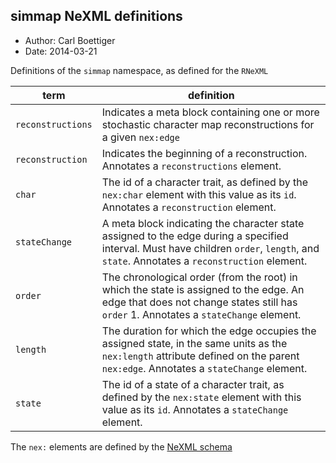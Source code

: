 ## simmap NeXML definitions 

- Author: Carl Boettiger
- Date: 2014-03-21



Definitions of the `simmap` namespace, as defined for the `RNeXML`

  term               | definition
 ------------------- | -------------
 `reconstructions`   | Indicates a meta block containing one or more stochastic character map reconstructions for a given `nex:edge`
 `reconstruction`    | Indicates the beginning of a reconstruction. Annotates a `reconstructions` element.
 `char`              | The id of a character trait, as defined by the `nex:char` element with this value as its `id`. Annotates a `reconstruction` element.
 `stateChange`       | A meta block indicating the character state assigned to the edge during a specified interval. Must have children `order`, `length`, and `state`.  Annotates a `reconstruction` element.  
`order`              | The chronological order (from the root) in which the state is assigned to the edge.  An edge that does not change states still has `order` 1.   Annotates a `stateChange` element.  
`length`             | The duration for which the edge occupies the assigned state, in the same units as the `nex:length` attribute defined on the parent `nex:edge`.   Annotates a `stateChange` element.  
 `state`             | The id of a state of a character trait, as defined by the `nex:state` element with this value as its `id`.  Annotates a `stateChange` element.  


The `nex:` elements are defined by the [NeXML schema](http://www.nexml.org/2009) 
